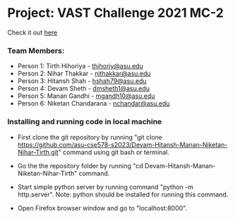 # Project: VAST Challenge 2021 MC-2

Check it out [here](https://niketan16.github.io/DV-Vast-Challenge-2021-MC2/)

### Team Members:
- Person 1: Tirth Hihoriya - thihoriy@asu.edu
- Person 2: Nihar Thakkar - njthakkar@asu.edu
- Person 3: Hitansh Shah - hshah79@asu.edu
- Person 4: Devam Sheth - dmsheth1@asu.edu
- Person 5: Manan Gandhi - mgandh10@asu.edu
- Person 6: Niketan Chandarana - nchandar@asu.edu

### Installing and running code in local machine

- First clone the git repository by running "git clone https://github.com/asu-cse578-s2023/Devam-Hitansh-Manan-Niketan-Nihar-Tirth.git" command using git bash or terminal.

- Go the the repository folder by running "cd Devam-Hitansh-Manan-Niketan-Nihar-Tirth" command.

- Start simple python server by running command "python -m http.server". Note: python should be installed for running this command.

- Open Firefox browser window and go to "localhost:8000".

